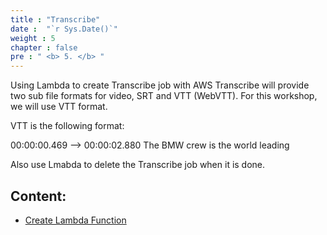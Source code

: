 ```yaml
---
title : "Transcribe"
date :  "`r Sys.Date()`" 
weight : 5 
chapter : false
pre : " <b> 5. </b> "
---
```


Using Lambda to create Transcribe job with AWS Transcribe will provide two sub file formats for video, SRT and VTT (WebVTT). For this workshop, we will use VTT format.

VTT is the following format:

00:00:00.469 --> 00:00:02.880
The BMW crew is the world leading

Also use Lmabda to delete the Transcribe job when it is done.

## Content:

- [Create Lambda Function](./5.1-Lambda-Transc/)